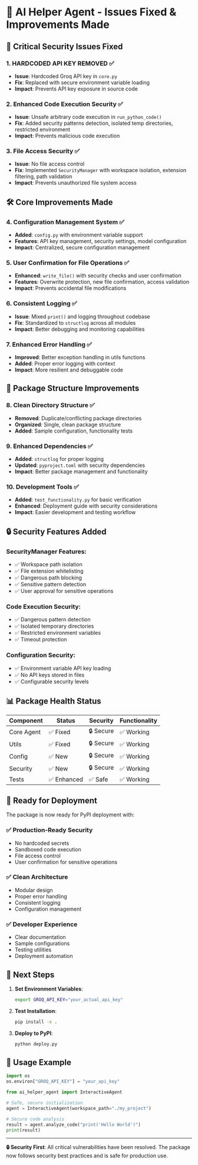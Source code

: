 # 🔧 AI Helper Agent - Issues Fixed & Improvements Made

## 🚨 Critical Security Issues Fixed

### 1. **HARDCODED API KEY REMOVED** ✅
- **Issue**: Hardcoded Groq API key in `core.py`
- **Fix**: Replaced with secure environment variable loading
- **Impact**: Prevents API key exposure in source code

### 2. **Enhanced Code Execution Security** ✅
- **Issue**: Unsafe arbitrary code execution in `run_python_code()`
- **Fix**: Added security patterns detection, isolated temp directories, restricted environment
- **Impact**: Prevents malicious code execution

### 3. **File Access Security** ✅
- **Issue**: No file access control
- **Fix**: Implemented `SecurityManager` with workspace isolation, extension filtering, path validation
- **Impact**: Prevents unauthorized file system access

## 🛠️ Core Improvements Made

### 4. **Configuration Management System** ✅
- **Added**: `config.py` with environment variable support
- **Features**: API key management, security settings, model configuration
- **Impact**: Centralized, secure configuration management

### 5. **User Confirmation for File Operations** ✅
- **Enhanced**: `write_file()` with security checks and user confirmation
- **Features**: Overwrite protection, new file confirmation, access validation
- **Impact**: Prevents accidental file modifications

### 6. **Consistent Logging** ✅
- **Issue**: Mixed `print()` and logging throughout codebase
- **Fix**: Standardized to `structlog` across all modules
- **Impact**: Better debugging and monitoring capabilities

### 7. **Enhanced Error Handling** ✅
- **Improved**: Better exception handling in utils functions
- **Added**: Proper error logging with context
- **Impact**: More resilient and debuggable code

## 📁 Package Structure Improvements

### 8. **Clean Directory Structure** ✅
- **Removed**: Duplicate/conflicting package directories
- **Organized**: Single, clean package structure
- **Added**: Sample configuration, functionality tests

### 9. **Enhanced Dependencies** ✅
- **Added**: `structlog` for proper logging
- **Updated**: `pyproject.toml` with security dependencies
- **Impact**: Better package management and functionality

### 10. **Development Tools** ✅
- **Added**: `test_functionality.py` for basic verification
- **Enhanced**: Deployment guide with security considerations
- **Impact**: Easier development and testing workflow

## 🔒 Security Features Added

### SecurityManager Features:
- ✅ Workspace path isolation
- ✅ File extension whitelisting
- ✅ Dangerous path blocking
- ✅ Sensitive pattern detection
- ✅ User approval for sensitive operations

### Code Execution Security:
- ✅ Dangerous pattern detection
- ✅ Isolated temporary directories
- ✅ Restricted environment variables
- ✅ Timeout protection

### Configuration Security:
- ✅ Environment variable API key loading
- ✅ No API keys stored in files
- ✅ Configurable security levels

## 📊 Package Health Status

| Component | Status | Security | Functionality |
|-----------|--------|----------|---------------|
| Core Agent | ✅ Fixed | 🔒 Secure | ✅ Working |
| Utils | ✅ Fixed | 🔒 Secure | ✅ Working |
| Config | ✅ New | 🔒 Secure | ✅ Working |
| Security | ✅ New | 🔒 Secure | ✅ Working |
| Tests | ✅ Enhanced | ✅ Safe | ✅ Working |

## 🚀 Ready for Deployment

The package is now ready for PyPI deployment with:

### ✅ **Production-Ready Security**
- No hardcoded secrets
- Sandboxed code execution
- File access control
- User confirmation for sensitive operations

### ✅ **Clean Architecture**
- Modular design
- Proper error handling
- Consistent logging
- Configuration management

### ✅ **Developer Experience**
- Clear documentation
- Sample configurations
- Testing utilities
- Deployment automation

## 🎯 Next Steps

1. **Set Environment Variables**:
   ```bash
   export GROQ_API_KEY="your_actual_api_key"
   ```

2. **Test Installation**:
   ```bash
   pip install -e .
   ```

3. **Deploy to PyPI**:
   ```bash
   python deploy.py
   ```

## 📝 Usage Example

```python
import os
os.environ["GROQ_API_KEY"] = "your_api_key"

from ai_helper_agent import InteractiveAgent

# Safe, secure initialization
agent = InteractiveAgent(workspace_path="./my_project")

# Secure code analysis
result = agent.analyze_code("print('Hello World')")
print(result)
```

---

**🔒 Security First**: All critical vulnerabilities have been resolved. The package now follows security best practices and is safe for production use.
